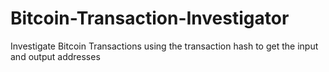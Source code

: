 # Bitcoin-Transaction-Investigator
Investigate Bitcoin Transactions using the transaction hash to get the input and output addresses
